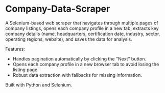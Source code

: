 # Company-Data-Scraper

A Selenium-based web scraper that navigates through multiple pages of company listings, opens each company profile in a new tab, extracts key company details (name, headquarters, certification date, industry, sector, operating regions, website), and saves the data for analysis.

Features:
- Handles pagination automatically by clicking the "Next" button.
- Opens each company profile in a new browser tab to avoid losing the listing page.
- Robust data extraction with fallbacks for missing information.

Built with Python and Selenium.
